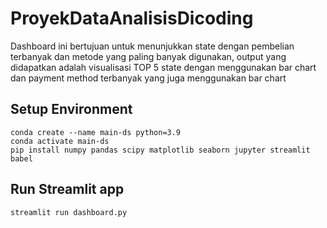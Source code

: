 # ProyekDataAnalisisDicoding
Dashboard ini bertujuan untuk menunjukkan state dengan pembelian terbanyak dan metode yang paling banyak digunakan, output yang didapatkan adalah visualisasi TOP 5 state dengan menggunakan bar chart dan payment method terbanyak yang juga menggunakan bar chart
## Setup Environment
```
conda create --name main-ds python=3.9
conda activate main-ds
pip install numpy pandas scipy matplotlib seaborn jupyter streamlit babel
```

## Run Streamlit app
```
streamlit run dashboard.py
```
